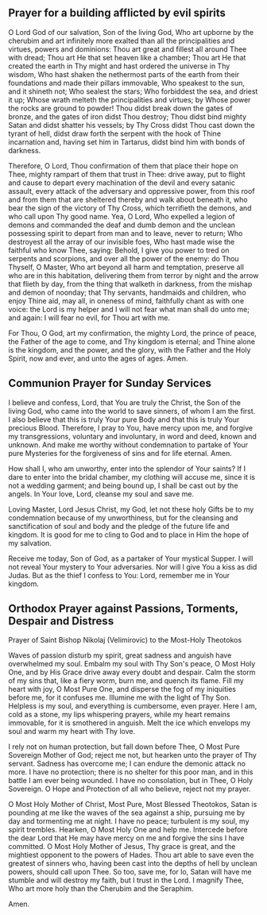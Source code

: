 ## Prayer for a building afflicted by evil spirits

O Lord God of our salvation, Son of the living God, Who art upborne by the cherubim and art infinitely more exalted than all the principalities and virtues, powers and dominions: Thou art great and fillest all around Thee with dread; Thou art He that set heaven like a chamber; Thou art He that created the earth in Thy might and hast ordered the universe in Thy wisdom, Who hast shaken the nethermost parts of the earth from their foundations and made their pillars immovable, Who speakest to the sun, and it shineth not; Who sealest the stars; Who forbiddest the sea, and driest it up; Whose wrath melteth the principalities and virtues; by Whose power the rocks are ground to powder! Thou didst break down the gates of bronze, and the gates of iron didst Thou destroy; Thou didst bind mighty Satan and didst shatter his vessels; by Thy Cross didst Thou cast down the tyrant of hell, didst draw forth the serpent with the hook of Thine incarnation and, having set him in Tartarus, didst bind him with bonds of darkness.
 
Therefore, O Lord, Thou confirmation of them that place their hope on Thee, mighty rampart of them that trust in Thee: drive away, put to flight and cause to depart every machination of the devil and every satanic assault, every attack of the adversary and oppressive power, from this roof and from them that are sheltered thereby and walk about beneath it, who bear the sign of the victory of Thy Cross, which terrifieth the demons, and who call upon Thy good name. Yea, O Lord, Who expelled a legion of demons and commanded the deaf and dumb demon and the unclean possessing spirit to depart from man and to leave, never to return; Who destroyest all the array of our invisible foes, Who hast made wise the faithful who know Thee, saying: Behold, I give you power to tred on serpents and scorpions, and over all the power of the enemy: do Thou Thyself, O Master, Who art beyond all harm and temptation, preserve all who are in this habitation, delivering them from terror by night and the arrow that flieth by day, from the thing that walketh in darkness, from the mishap and demon of noonday; that Thy servants, handmaids and children, who enjoy Thine aid, may all, in oneness of mind, faithfully chant as with one voice: the Lord is my helper and I will not fear what man shall do unto me; and again: I will fear no evil, for Thou art with me.
 
For Thou, O God, art my confirmation, the mighty Lord, the prince of peace, the Father of the age to come, and Thy kingdom is eternal; and Thine alone is the kingdom, and the power, and the glory, with the Father and the Holy Spirit, now and ever, and unto the ages of ages. Amen.

## Communion Prayer for Sunday Services

I believe and confess, Lord, that You are truly the Christ, the Son of the living God, who came into the world to save sinners, of whom I am the first. I also believe that this is truly Your pure Body and that this is truly Your precious Blood. Therefore, I pray to You, have mercy upon me, and forgive my transgressions, voluntary and involuntary, in word and deed, known and unknown. And make me worthy without condemnation to partake of Your pure Mysteries for the forgiveness of sins and for life eternal. Amen. 

 

How shall I, who am unworthy, enter into the splendor of Your saints? If I dare to enter into the bridal chamber, my clothing will accuse me, since it is not a wedding garment; and being bound up, I shall be cast out by the angels. In Your love, Lord, cleanse my soul and save me. 

 

Loving Master, Lord Jesus Christ, my God, let not these holy Gifts be to my condemnation because of my unworthiness, but for the cleansing and sanctification of soul and body and the pledge of the future life and kingdom. It is good for me to cling to God and to place in Him the hope of my salvation. 

 

Receive me today, Son of God, as a partaker of Your mystical Supper. I will not reveal Your mystery to Your adversaries. Nor will I give You a kiss as did Judas. But as the thief I confess to You: Lord, remember me in Your kingdom. 

## Orthodox Prayer against Passions, Torments, Despair and Distress

Prayer of Saint Bishop Nikolaj (Velimirovic) to the Most-Holy Theotokos

Waves of passion disturb my spirit, great sadness and anguish have overwhelmed my soul. Embalm my soul with Thy Son's peace, O Most Holy One, and by His Grace drive away every doubt and despair. Calm the storm of my sins that, like a fiery worm, burn me, and quench its flame. Fill my heart with joy, O Most Pure One, and disperse the fog of my iniquities before me, for it confuses me. Illumine me with the light of Thy Son. Helpless is my soul, and everything is cumbersome, even prayer. Here I am, cold as a stone, my lips whispering prayers, while my heart remains immovable, for it is smothered in anguish. Melt the ice which envelops my soul and warm my heart with Thy love.

I rely not on human protection, but fall down before Thee, O Most Pure Sovereign Mother of God; reject me not, but hearken unto the prayer of Thy servant. Sadness has overcome me; I can endure the demonic attack no more. I have no protection; there is no shelter for this poor man, and in this battle I am ever being wounded. I have no consolation, but in Thee, O Holy Sovereign. O Hope and Protection of all who believe, reject not my prayer.

O Most Holy Mother of Christ, Most Pure, Most Blessed Theotokos, Satan is pounding at me like the waves of the sea against a ship, pursuing me by day and tormenting me at night. I have no peace; turbulent is my soul, my spirit trembles. Hearken, O Most Holy One and help me. Intercede before the dear Lord that He may have mercy on me and forgive the sins I have committed. O Most Holy Mother of Jesus, Thy grace is great, and the mightiest opponent to the powers of Hades. Thou art able to save even the greatest of sinners who, having been cast into the depths of hell by unclean powers, should call upon Thee. So too, save me, for lo, Satan will have me stumble and will destroy my faith, but I trust in the Lord. I magnify Thee, Who art more holy than the Cherubim and the Seraphim.

Amen.

